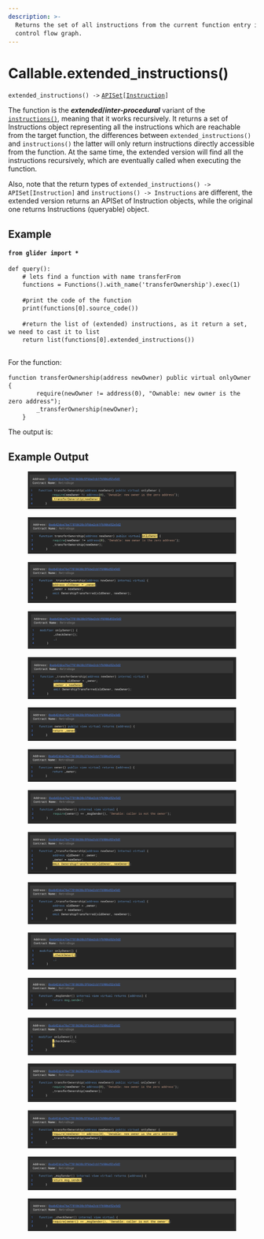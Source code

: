 ```yaml
---
description: >-
  Returns the set of all instructions from the current function entry in the
  control flow graph.
---
```


# Callable.extended\_instructions()

`extended_instructions() ->` [`APISet`](../iterables/apiset.md)`[`[`Instruction`](../instruction/)`]`

The function is the _**extended**_**/**_**inter-procedural**_ variant of the [`instructions()`](callable.instructions.md), meaning that it works recursively. It returns a set of Instructions object representing all the instructions which are reachable from the target function, the differences between `extended_instructions()` and `instructions()` the latter will only return instructions directly accessible from the function. At the same time, the extended version will find all the instructions recursively, which are eventually called when executing the function.

Also, note that the return types of `extended_instructions() -> APISet[Instruction]` and `instructions() -> Instructions` are different, the extended version returns an APISet of Instruction objects, while the original one returns Instructions (queryable) object.

## Example

<pre class="language-python"><code class="lang-python"><strong>from glider import *
</strong>
def query():
    # lets find a function with name transferFrom
    functions = Functions().with_name('transferOwnership').exec(1)

    #print the code of the function
    print(functions[0].source_code())

    #return the list of (extended) instructions, as it return a set, we need to cast it to list
    return list(functions[0].extended_instructions())

</code></pre>

For the function:

```solidity
function transferOwnership(address newOwner) public virtual onlyOwner {
        require(newOwner != address(0), "Ownable: new owner is the zero address");
        _transferOwnership(newOwner);
    }
```

The output is:

## Example Output

<figure><img src="../../.gitbook/assets/image (114).png" alt=""><figcaption></figcaption></figure>

<figure><img src="../../.gitbook/assets/image (115).png" alt=""><figcaption></figcaption></figure>

<figure><img src="../../.gitbook/assets/image (116).png" alt=""><figcaption></figcaption></figure>

<figure><img src="../../.gitbook/assets/image (117).png" alt=""><figcaption></figcaption></figure>

<figure><img src="../../.gitbook/assets/image (118).png" alt=""><figcaption></figcaption></figure>

<figure><img src="../../.gitbook/assets/image (119).png" alt=""><figcaption></figcaption></figure>

<figure><img src="../../.gitbook/assets/image (120).png" alt=""><figcaption></figcaption></figure>

<figure><img src="../../.gitbook/assets/image (121).png" alt=""><figcaption></figcaption></figure>

<figure><img src="../../.gitbook/assets/image (122).png" alt=""><figcaption></figcaption></figure>

<figure><img src="../../.gitbook/assets/image (123).png" alt=""><figcaption></figcaption></figure>

<figure><img src="../../.gitbook/assets/image (124).png" alt=""><figcaption></figcaption></figure>

<figure><img src="../../.gitbook/assets/image (125).png" alt=""><figcaption></figcaption></figure>

<figure><img src="../../.gitbook/assets/image (126).png" alt=""><figcaption></figcaption></figure>

<figure><img src="../../.gitbook/assets/image (127).png" alt=""><figcaption></figcaption></figure>

<figure><img src="../../.gitbook/assets/image (128).png" alt=""><figcaption></figcaption></figure>

<figure><img src="../../.gitbook/assets/image (129).png" alt=""><figcaption></figcaption></figure>

<figure><img src="../../.gitbook/assets/image (130).png" alt=""><figcaption></figcaption></figure>
